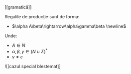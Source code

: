 [[gramatică]]

Regulile de producție sunt de forma:
- $\alpha A\beta\rightarrow\alpha\gamma\beta \newline$

Unde:
- $A\in N$
- $\alpha,\beta,\gamma\in\left(N\cup\Sigma\right)^*$
- $\gamma\ne\varepsilon$

![[cazul special blestemat]]